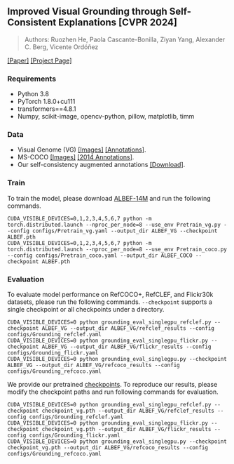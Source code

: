 ## Improved Visual Grounding through Self-Consistent Explanations [CVPR 2024]
> Authors: Ruozhen He, Paola Cascante-Bonilla, Ziyan Yang, Alexander C. Berg, Vicente Ordóñez

[\[Paper\]](https://arxiv.org/abs/2312.04554) [\[Project Page\]](https://catherine-r-he.github.io/SelfEQ/)

### Requirements
- Python 3.8
- PyTorch 1.8.0+cu111
- transformers==4.8.1
- Numpy, scikit-image, opencv-python, pillow, matplotlib, timm

### Data
- Visual Genome (VG) [\[Images\]](https://visualgenome.org/) [\[Annotations\]](https://drive.google.com/drive/folders/1XhFVjJ2cm2HNeNVOZrUrPG_MpprHLWgv?usp=share_link).
- MS-COCO [\[Images\]](https://cocodataset.org/#download) [\[2014 Annotations\]](https://cocodataset.org/#download).
- Our self-consistency augmented annotations [\[Download\]](https://drive.google.com/drive/folders/1k0eEor_hbUlwZZLw3E4VWaffMRRf04O0?usp=drive_link).

### Train
To train the model, please download [ALBEF-14M](https://github.com/salesforce/ALBEF) and run the following commands.
```Shell
CUDA_VISIBLE_DEVICES=0,1,2,3,4,5,6,7 python -m torch.distributed.launch --nproc_per_node=8 --use_env Pretrain_vg.py --config configs/Pretrain_vg.yaml --output_dir ALBEF_VG --checkpoint ALBEF.pth 
CUDA_VISIBLE_DEVICES=0,1,2,3,4,5,6,7 python -m torch.distributed.launch --nproc_per_node=8 --use_env Pretrain_coco.py --config configs/Pretrain_coco.yaml --output_dir ALBEF_COCO --checkpoint ALBEF.pth 
```

### Evaluation
To evaluate model performance on RefCOCO+, RefCLEF, and Flickr30k datasets, please run the following commands. ```--checkpoint``` supports a single checkpoint or all checkpoints under a directory.
```Shell
CUDA_VISIBLE_DEVICES=0 python grounding_eval_singlegpu_refclef.py --checkpoint ALBEF_VG --output_dir ALBEF_VG/refclef_results --config configs/Grounding_refclef.yaml
CUDA_VISIBLE_DEVICES=0 python grounding_eval_singlegpu_flickr.py --checkpoint ALBEF_VG --output_dir ALBEF_VG/flickr_results --config configs/Grounding_flickr.yaml
CUDA_VISIBLE_DEVICES=0 python grounding_eval_singlegpu.py --checkpoint ALBEF_VG --output_dir ALBEF_VG/refcoco_results --config configs/Grounding_refcoco.yaml
```

We provide our pretrained [checkpoints](https://drive.google.com/drive/folders/1k0eEor_hbUlwZZLw3E4VWaffMRRf04O0?usp=drive_link). To reproduce our results, please modify the checkpoint paths and run following commands for evaluation.
```Shell
CUDA_VISIBLE_DEVICES=0 python grounding_eval_singlegpu_refclef.py --checkpoint checkpoint_vg.pth --output_dir ALBEF_VG/refclef_results --config configs/Grounding_refclef.yaml
CUDA_VISIBLE_DEVICES=0 python grounding_eval_singlegpu_flickr.py --checkpoint checkpoint_vg.pth --output_dir ALBEF_VG/flickr_results --config configs/Grounding_flickr.yaml
CUDA_VISIBLE_DEVICES=0 python grounding_eval_singlegpu.py --checkpoint checkpoint_vg.pth --output_dir ALBEF_VG/refcoco_results --config configs/Grounding_refcoco.yaml
```
